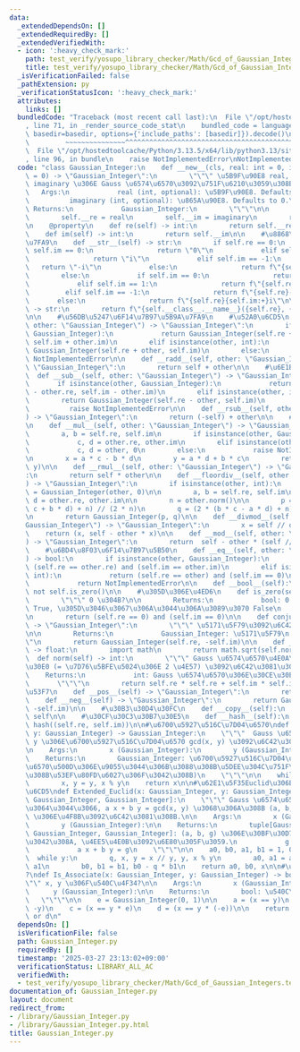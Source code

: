 ```yaml
---
data:
  _extendedDependsOn: []
  _extendedRequiredBy: []
  _extendedVerifiedWith:
  - icon: ':heavy_check_mark:'
    path: test_verify/yosupo_library_checker/Math/Gcd_of_Gaussian_Integers.test.py
    title: test_verify/yosupo_library_checker/Math/Gcd_of_Gaussian_Integers.test.py
  _isVerificationFailed: false
  _pathExtension: py
  _verificationStatusIcon: ':heavy_check_mark:'
  attributes:
    links: []
  bundledCode: "Traceback (most recent call last):\n  File \"/opt/hostedtoolcache/Python/3.13.5/x64/lib/python3.13/site-packages/onlinejudge_verify/documentation/build.py\"\
    , line 71, in _render_source_code_stat\n    bundled_code = language.bundle(stat.path,\
    \ basedir=basedir, options={'include_paths': [basedir]}).decode()\n          \
    \         ~~~~~~~~~~~~~~~^^^^^^^^^^^^^^^^^^^^^^^^^^^^^^^^^^^^^^^^^^^^^^^^^^^^^^^^^^^^^^^^^^\n\
    \  File \"/opt/hostedtoolcache/Python/3.13.5/x64/lib/python3.13/site-packages/onlinejudge_verify/languages/python.py\"\
    , line 96, in bundle\n    raise NotImplementedError\nNotImplementedError\n"
  code: "class Gaussian_Integer:\n    def __new__(cls, real: int = 0, imaginary: int\
    \ = 0) -> \"Gaussian_Integer\":\n        \"\"\" \u5B9F\u90E8 real, \u865A\u90E8\
    \ imaginary \u306E Gauss \u6574\u6570\u3092\u751F\u6210\u3059\u308B.\n\n     \
    \   Args:\n            real (int, optional): \u5B9F\u90E8. Defaults to 0.\n  \
    \          imaginary (int, optional): \u865A\u90E8. Defaults to 0.\n\n       \
    \ Returns:\n            Gaussian_Integer:\n        \"\"\"\n\n        self = super().__new__(cls)\n\
    \        self.__re = real\n        self.__im = imaginary\n        return self\n\
    \n    @property\n    def re(self) -> int:\n        return self.__re\n\n    @property\n\
    \    def im(self) -> int:\n        return self.__im\n\n    #\u8868\u793A\u5B9A\
    \u7FA9\n    def __str__(self) -> str:\n        if self.re == 0:\n            if\
    \ self.im == 0:\n                return \"0\"\n            elif self.im == 1:\n\
    \                return \"i\"\n            elif self.im == -1:\n             \
    \   return \"-i\"\n            else:\n                return f\"{self.im}i\"\n\
    \        else:\n            if self.im == 0:\n                return str(self.re)\n\
    \            elif self.im == 1:\n                return f\"{self.re}+i\"\n   \
    \         elif self.im == -1:\n                return f\"{self.re}-i\"\n     \
    \       else:\n                return f\"{self.re}{self.im:+}i\"\n\n    def __repr__(self)\
    \ -> str:\n        return f\"{self.__class__.__name__}({self.re}, {self.im})\"\
    \n\n    #\u56DB\u5247\u6F14\u7B97\u5B9A\u7FA9\n    #\u52A0\u6CD5\n    def __add__(self,\
    \ other: \"Gaussian_Integer\") -> \"Gaussian_Integer\":\n        if isinstance(other,\
    \ Gaussian_Integer):\n            return Gaussian_Integer(self.re + other.re,\
    \ self.im + other.im)\n        elif isinstance(other, int):\n            return\
    \ Gaussian_Integer(self.re + other, self.im)\n        else:\n            raise\
    \ NotImplementedError\n\n    def __radd__(self, other: \"Gaussian_Integer\") ->\
    \ \"Gaussian_Integer\":\n        return self + other\n\n    #\u6E1B\u6CD5\n  \
    \  def __sub__(self, other: \"Gaussian_Integer\") -> \"Gaussian_Integer\":\n \
    \       if isinstance(other, Gaussian_Integer):\n            return Gaussian_Integer(self.re\
    \ - other.re, self.im - other.im)\n        elif isinstance(other, int):\n    \
    \        return Gaussian_Integer(self.re - other, self.im)\n        else:\n  \
    \          raise NotImplementedError\n\n    def __rsub__(self, other: \"Gaussian_Integer\"\
    ) -> \"Gaussian_Integer\":\n        return (-self) + other\n\n    #\u4E57\u6CD5\
    \n    def __mul__(self, other: \"Gaussian_Integer\") -> \"Gaussian_Integer\":\n\
    \        a, b = self.re, self.im\n        if isinstance(other, Gaussian_Integer):\n\
    \            c, d = other.re, other.im\n        elif isinstance(other, int):\n\
    \            c, d = other, 0\n        else:\n            raise NotImplementedError\n\
    \n        x = a * c - b * d\n        y = a * d + b * c\n        return Gaussian_Integer(x,\
    \ y)\n\n    def __rmul__(self, other: \"Gaussian_Integer\") -> \"Gaussian_Integer\"\
    :\n        return self * other\n\n    def __floordiv__(self, other: \"Gaussian_Integer\"\
    ) -> \"Gaussian_Integer\":\n        if isinstance(other, int):\n            other\
    \ = Gaussian_Integer(other, 0)\n\n        a, b = self.re, self.im\n        c,\
    \ d = other.re, other.im\n\n        n = other.norm()\n\n        p = (2 * (a *\
    \ c + b * d) + n) // (2 * n)\n        q = (2 * (b * c - a * d) + n) // (2 * n)\n\
    \n        return Gaussian_Integer(p, q)\n\n    def __divmod__(self, other: \"\
    Gaussian_Integer\") -> \"Gaussian_Integer\":\n        x = self // other\n    \
    \    return (x, self - other * x)\n\n    def __mod__(self, other: \"Gaussian_Integer\"\
    ) -> \"Gaussian_Integer\":\n        return  self - other * (self // other)\n\n\
    \    #\u6BD4\u8F03\u6F14\u7B97\u5B50\n    def __eq__(self, other: \"Gaussian_Integer\"\
    ) -> bool:\n        if isinstance(other, Gaussian_Integer):\n            return\
    \ (self.re == other.re) and (self.im == other.im)\n        elif isinstance(other,\
    \ int):\n            return (self.re == other) and (self.im == 0)\n        else:\n\
    \            return NotImplementedError\n\n    def __bool__(self):\n        return\
    \ not self.is_zero()\n\n    #\u305D\u306E\u4ED6\n    def is_zero(self) -> bool:\n\
    \        \"\"\" 0 \u304B?\n\n        Returns:\n            bool: 0 \u306A\u3089\
    \ True, \u305D\u3046\u3067\u306A\u3044\u306A\u3089\u3070 False\n        \"\"\"\
    \n        return (self.re == 0) and (self.im == 0)\n\n    def conjugate(self)\
    \ -> \"Gaussian_Integer\":\n        \"\"\" \u5171\u5F79\u3092\u6C42\u3081\u308B\
    \n\n        Returns:\n            Gaussian_Integer: \u5171\u5F79\n        \"\"\
    \"\n        return Gaussian_Integer(self.re, -self.im)\n\n    def __abs__(self)\
    \ -> float:\n        import math\n        return math.sqrt(self.norm())\n\n  \
    \  def norm(self) -> int:\n        \"\"\" Gauss \u6574\u6570\u4E0A\u30CE\u30EB\
    \u30E0 (= \u7D76\u5BFE\u5024\u306E 2 \u4E57) \u3092\u6C42\u3081\u308B\n\n    \
    \    Returns:\n            int: Gauss \u6574\u6570\u306E\u30CE\u30EB\u30E0\n \
    \       \"\"\"\n        return self.re * self.re + self.im * self.im\n\n    #\u7B26\
    \u53F7\n    def __pos__(self) -> \"Gaussian_Integer\":\n        return self\n\n\
    \    def __neg__(self) -> \"Gaussian_Integer\":\n        return Gaussian_Integer(-self.re,\
    \ -self.im)\n\n    #\u30B3\u30D4\u30FC\n    def __copy__(self):\n        return\
    \ self\n\n    #\u30CF\u30C3\u30B7\u30E5\n    def __hash__(self):\n        return\
    \ hash((self.re, self.im))\n\n#\u6700\u5927\u516C\u7D04\u6570\ndef gcd(x: Gaussian_Integer,\
    \ y: Gaussian_Integer) -> Gaussian_Integer:\n    \"\"\"  Gauss \u6574\u6570 x,\
    \ y \u306E\u6700\u5927\u516C\u7D04\u6570 gcd(x, y) \u3092\u6C42\u3081\u308B.\n\
    \n    Args:\n        x (Gaussian_Integer):\n        y (Gaussian_Integer):\n\n\
    \    Returns:\n        Gaussian_Integer: \u6700\u5927\u516C\u7D04\u6570 (\u5358\
    \u6570\u500D\u306E\u9055\u3044\u306B\u3088\u308B\u5DEE\u304C\u751F\u307E\u308C\
    \u308B\u53EF\u80FD\u6027\u306F\u3042\u308B)\n    \"\"\"\n\n    while not y.is_zero():\n\
    \        x, y = y, x % y\n    return x\n\n#\u62E1\u5F35Euclid\u306E\u4E92\u9664\
    \u6CD5\ndef Extended_Euclid(x: Gaussian_Integer, y: Gaussian_Integer) -> tuple[Gaussian_Integer,\
    \ Gaussian_Integer, Gaussian_Integer]:\n    \"\"\" Gauss \u6574\u6570 x, y \u306B\
    \u3064\u3044\u3066, a x + b y = gcd(x, y) \u3068\u306A\u308B (a, b, gcd(x, y))\
    \ \u306E\u4F8B\u3092\u6C42\u3081\u308B.\n\n    Args:\n        x (Gaussian_Integer):\n\
    \        y (Gaussian_Integer):\n\n    Returns:\n        tuple[Gaussian_Integer,\
    \ Gaussian_Integer, Gaussian_Integer]: (a, b, g) \u306E\u30BF\u30D7\u30EB\u3067\
    \u3042\u308A, \u4EE5\u4E0B\u3092\u6E80\u305F\u3059.\n            g = gcd(x, y)\n\
    \            a x + b y = g\n    \"\"\"\n\n    a0, b0, a1, b1 = 1, 0, 0, 1\n  \
    \  while y:\n        q, x, y = x // y, y, x % y\n        a0, a1 = a1, a0 - q *\
    \ a1\n        b0, b1 = b1, b0 - q * b1\n    return a0, b0, x\n\n#\u540C\u4F34\
    ?\ndef Is_Associate(x: Gaussian_Integer, y: Gaussian_Integer) -> bool:\n    \"\
    \"\" x, y \u306F\u540C\u4F34?\n\n    Args:\n        x (Gaussian_Integer):\n  \
    \      y (Gaussian_Integer):\n\n    Returns:\n        bool: \u540C\u4F34 ?\n \
    \   \"\"\"\n\n    e = Gaussian_Integer(0, 1)\n\n    a = (x == y)\n    b = (x ==\
    \ -y)\n    c = (x == y * e)\n    d = (x == y * (-e))\n\n    return a or b or c\
    \ or d\n"
  dependsOn: []
  isVerificationFile: false
  path: Gaussian_Integer.py
  requiredBy: []
  timestamp: '2025-03-27 23:13:02+09:00'
  verificationStatus: LIBRARY_ALL_AC
  verifiedWith:
  - test_verify/yosupo_library_checker/Math/Gcd_of_Gaussian_Integers.test.py
documentation_of: Gaussian_Integer.py
layout: document
redirect_from:
- /library/Gaussian_Integer.py
- /library/Gaussian_Integer.py.html
title: Gaussian_Integer.py
---
```

